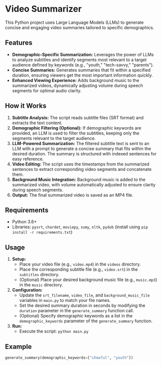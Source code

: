 # Video Summarizer

This Python project uses Large Language Models (LLMs) to generate concise and engaging video summaries tailored to specific demographics. 

## Features

* **Demographic-Specific Summarization:**  Leverages the power of LLMs to analyze subtitles and identify segments most relevant to a target audience defined by keywords (e.g., "youth," "tech-savvy," "parents").
* **Concise Summaries:**  Generates summaries that fit within a specified duration, ensuring viewers get the most important information quickly.
* **Enhanced Viewing Experience:**  Adds background music to the summarized videos, dynamically adjusting volume during speech segments for optimal audio clarity.

## How it Works

1. **Subtitle Analysis:** The script reads subtitle files (SRT format) and extracts the text content.
2. **Demographic Filtering (Optional):** If demographic keywords are provided, an LLM is used to filter the subtitles, keeping only the segments relevant to the target audience.
3. **LLM-Powered Summarization:** The filtered subtitle text is sent to an LLM with a prompt to generate a concise summary that fits within the desired duration. The summary is structured with indexed sentences for easy reference.
4. **Video Editing:** The script uses the timestamps from the summarized sentences to extract corresponding video segments and concatenate them.
5. **Background Music Integration:** Background music is added to the summarized video, with volume automatically adjusted to ensure clarity during speech segments.
6. **Output:** The final summarized video is saved as an MP4 file.

## Requirements

* Python 3.6+
* Libraries: `pysrt`, `chardet`, `moviepy`, `sumy`, `nltk`, `pydub` (install using `pip install -r requirements.txt`)

## Usage

1. **Setup:**
   - Place your video file (e.g., `video.mp4`) in the `videos` directory.
   - Place the corresponding subtitle file (e.g., `video.srt`) in the `subtitles` directory.
   - (Optional) Place your desired background music file (e.g., `music.mp3`) in the `music` directory.
2. **Configuration:**
   - Update the `srt_filename`, `video_file`, and `background_music_file` variables in `main.py` to match your file names.
   - Set the desired summary duration in seconds by modifying the `duration` parameter in the `generate_summary` function call.
   - (Optional) Specify demographic keywords as a list in the `demographic_keywords` parameter of the `generate_summary` function.
3. **Run:**
   - Execute the script: `python main.py`

## Example

```python
generate_summary(demographic_keywords=["cheeful", "youth"])
